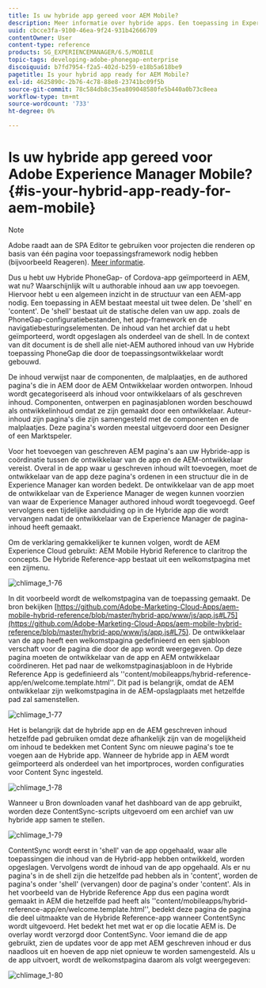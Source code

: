 ```yaml
---
title: Is uw hybride app gereed voor AEM Mobile?
description: Meer informatie over hybride apps. Een toepassing in Experience Manager bestaat meestal uit twee delen. De 'shell' en 'content' en deze pagina bieden meer inzicht in deze onderwerpen.
uuid: cbcce3fa-9100-46ea-9f24-931b42666709
contentOwner: User
content-type: reference
products: SG_EXPERIENCEMANAGER/6.5/MOBILE
topic-tags: developing-adobe-phonegap-enterprise
discoiquuid: b7fd7954-f2a5-402d-b259-e18b5a618be9
pagetitle: Is your hybrid app ready for AEM Mobile?
exl-id: 4625890c-2b76-4c78-88e8-23741bc09f5b
source-git-commit: 78c584db8c35ea809048580fe5b440a0b73c8eea
workflow-type: tm+mt
source-wordcount: '733'
ht-degree: 0%

---
```


# Is uw hybride app gereed voor Adobe Experience Manager Mobile?{#is-your-hybrid-app-ready-for-aem-mobile}

>[!NOTE]
>
>Adobe raadt aan de SPA Editor te gebruiken voor projecten die renderen op basis van één pagina voor toepassingsframework nodig hebben (bijvoorbeeld Reageren). [Meer informatie](/help/sites-developing/spa-overview.md).

Dus u hebt uw Hybride PhoneGap- of Cordova-app geïmporteerd in AEM, wat nu? Waarschijnlijk wilt u authorable inhoud aan uw app toevoegen. Hiervoor hebt u een algemeen inzicht in de structuur van een AEM-app nodig. Een toepassing in AEM bestaat meestal uit twee delen. De &#39;shell&#39; en &#39;content&#39;. De &#39;shell&#39; bestaat uit de statische delen van uw app. zoals de PhoneGap-configuratiebestanden, het app-framework en de navigatiebesturingselementen. De inhoud van het archief dat u hebt geïmporteerd, wordt opgeslagen als onderdeel van de shell. In de context van dit document is de shell alle niet-AEM authored inhoud van uw Hybride toepassing PhoneGap die door de toepassingsontwikkelaar wordt gebouwd.

De inhoud verwijst naar de componenten, de malplaatjes, en de authored pagina&#39;s die in AEM door de AEM Ontwikkelaar worden ontworpen. Inhoud wordt gecategoriseerd als inhoud voor ontwikkelaars of als geschreven inhoud. Componenten, ontwerpen en paginasjablonen worden beschouwd als ontwikkelinhoud omdat ze zijn gemaakt door een ontwikkelaar. Auteur-inhoud zijn pagina&#39;s die zijn samengesteld met de componenten en de malplaatjes. Deze pagina&#39;s worden meestal uitgevoerd door een Designer of een Marktspeler.

Voor het toevoegen van geschreven AEM pagina&#39;s aan uw Hybride-app is coördinatie tussen de ontwikkelaar van de app en de AEM-ontwikkelaar vereist. Overal in de app waar u geschreven inhoud wilt toevoegen, moet de ontwikkelaar van de app deze pagina&#39;s ordenen in een structuur die in de Experience Manager kan worden bedekt. De ontwikkelaar van de app moet de ontwikkelaar van de Experience Manager de wegen kunnen voorzien van waar de Experience Manager authored inhoud wordt toegevoegd. Geef vervolgens een tijdelijke aanduiding op in de Hybride app die wordt vervangen nadat de ontwikkelaar van de Experience Manager de pagina-inhoud heeft gemaakt.

Om de verklaring gemakkelijker te kunnen volgen, wordt de AEM Experience Cloud gebruikt: AEM Mobile Hybrid Reference to claritrop the concepts. De Hybride Reference-app bestaat uit een welkomstpagina met een zijmenu.

![chlimage_1-76](assets/chlimage_1-76.png)

In dit voorbeeld wordt de welkomstpagina van de toepassing gemaakt. De bron bekijken [https://github.com/Adobe-Marketing-Cloud-Apps/aem-mobile-hybrid-reference/blob/master/hybrid-app/www/js/app.js#L75](https://github.com/Adobe-Marketing-Cloud-Apps/aem-mobile-hybrid-reference/blob/master/hybrid-app/www/js/app.js#L75). De ontwikkelaar van de app heeft een welkomstpagina gedefinieerd en een sjabloon verschaft voor de pagina die door de app wordt weergegeven. Op deze pagina moeten de ontwikkelaar van de app en AEM ontwikkelaar coördineren. Het pad naar de welkomstpaginasjabloon in de Hybride Reference App is gedefinieerd als &#39;&#39;content/mobileapps/hybrid-reference-app/en/welcome.template.html&#39;&#39;. Dit pad is belangrijk, omdat de AEM ontwikkelaar zijn welkomstpagina in de AEM-opslagplaats met hetzelfde pad zal samenstellen.

![chlimage_1-77](assets/chlimage_1-77.png)

Het is belangrijk dat de hybride app en de AEM geschreven inhoud hetzelfde pad gebruiken omdat deze afhankelijk zijn van de mogelijkheid om inhoud te bedekken met Content Sync om nieuwe pagina&#39;s toe te voegen aan de Hybride app. Wanneer de hybride app in AEM wordt geïmporteerd als onderdeel van het importproces, worden configuraties voor Content Sync ingesteld.

![chlimage_1-78](assets/chlimage_1-78.png)

Wanneer u Bron downloaden vanaf het dashboard van de app gebruikt, worden deze ContentSync-scripts uitgevoerd om een archief van uw hybride app samen te stellen.

![chlimage_1-79](assets/chlimage_1-79.png)

ContentSync wordt eerst in &#39;shell&#39; van de app opgehaald, waar alle toepassingen die inhoud van de Hybrid-app hebben ontwikkeld, worden opgeslagen. Vervolgens wordt de inhoud van de app opgehaald. Als er nu pagina&#39;s in de shell zijn die hetzelfde pad hebben als in &#39;content&#39;, worden de pagina&#39;s onder &#39;shell&#39; (vervangen) door de pagina&#39;s onder &#39;content&#39;. Als in het voorbeeld van de Hybride Reference App dus een pagina wordt gemaakt in AEM die hetzelfde pad heeft als &#39;&#39;content/mobileapps/hybrid-reference-app/en/welcome.template.html&#39;&#39;, bedekt deze pagina de pagina die deel uitmaakte van de Hybride Reference-app wanneer ContentSync wordt uitgevoerd. Het bedekt het met wat er op die locatie AEM is. De overlay wordt verzorgd door ContentSync. Voor iemand die de app gebruikt, zien de updates voor de app met AEM geschreven inhoud er dus naadloos uit en hoeven de app niet opnieuw te worden samengesteld. Als u de app uitvoert, wordt de welkomstpagina daarom als volgt weergegeven:

![chlimage_1-80](assets/chlimage_1-80.png)
